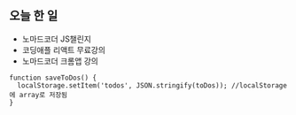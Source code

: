 ## 오늘 한 일
- 노마드코더 JS챌린지
- 코딩애플 리액트 무료강의
- 노마드코더 크롬앱 강의
```
function saveToDos() {
  localStorage.setItem('todos', JSON.stringify(toDos)); //localStorage에 array로 저장됨
}
```
